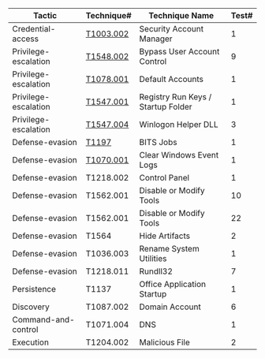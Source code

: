 |Tactic|Technique#|Technique Name|Test#|
|------|----------|--------------|-----|
|Credential-access|[T1003.002](https://github.com/saroyaj/atomic-red-team-detection/tree/main/Detections/T1003.002)|Security Account Manager|1|
|Privilege-escalation|[T1548.002](https://github.com/saroyaj/atomic-red-team-detection/tree/main/Detections/T1548.002)|Bypass User Account Control|9|
|Privilege-escalation|[T1078.001](https://github.com/saroyaj/atomic-red-team-detection/blob/main/Detections/T1078.001/)|Default Accounts|1|
|Privilege-escalation|[T1547.001](https://github.com/saroyaj/atomic-red-team-detection/tree/main/Detections/T1547.001)|Registry Run Keys / Startup Folder|1|
|Privilege-escalation|[T1547.004](https://github.com/saroyaj/atomic-red-team-detection/blob/main/Detections/T1547.004/)|Winlogon Helper DLL|3|
|Defense-evasion|[T1197](https://github.com/saroyaj/atomic-red-team-detection/blob/main/Detections/T1197/)|BITS Jobs|1|
|Defense-evasion|[T1070.001](https://github.com/saroyaj/atomic-red-team-detection/blob/main/Detections/T1070.001/)|Clear Windows Event Logs|1|
|Defense-evasion|T1218.002|Control Panel|1|
|Defense-evasion|T1562.001|Disable or Modify Tools|10|
|Defense-evasion|T1562.001|Disable or Modify Tools|22|
|Defense-evasion|T1564|Hide Artifacts|2|
|Defense-evasion|T1036.003|Rename System Utilities|1|
|Defense-evasion|T1218.011|Rundll32|7|
|Persistence|T1137|Office Application Startup|1|
|Discovery|T1087.002|Domain Account|6|
|Command-and-control|T1071.004|DNS|1|
|Execution|T1204.002|Malicious File|2|
